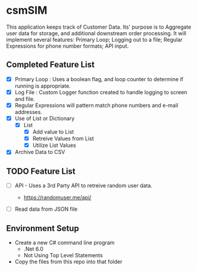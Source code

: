 # csmSIM

This application keeps track of Customer Data. Its' purpose is to Aggregate user data for storage, and additional downstream order processing.
It will implement several features: Primary Loop; Logging out to a file; Regular Expressions for phone number formats; API input.

## Completed Feature List
* [x] Primary Loop : Uses a boolean flag, and loop counter to determine if running is appropriate. 
* [x] Log File : Custom Logger function created to handle logging to screen and file.
* [x] Regular Expressions will pattern match phone numbers and e-mail addresses. 
* [x] Use of List or Dictionary
  * [x] List
    * [x] Add value to List
    * [x] Retreive Values from List
    * [x] Utilize List Values
* [x] Archive Data to CSV

 ## TODO Feature List
* [ ] API - Uses a 3rd Party API to retreive random user data.
  * https://randomuser.me/api/
* [ ] Read data from JSON file


## Environment Setup
* Create a new C# command line program
  * .Net 6.0
  * Not Using Top Level Statements
* Copy the files from this repo into that folder